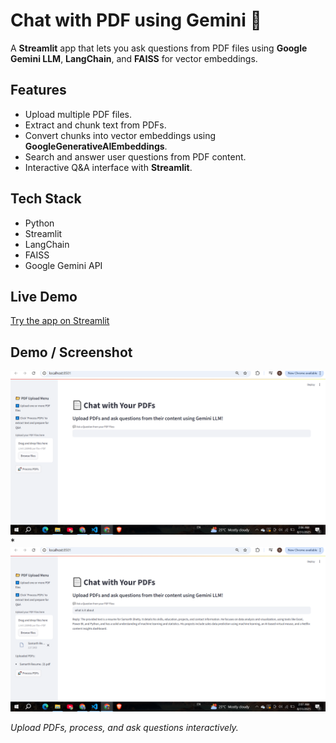 # Chat with PDF using Gemini 💁

A **Streamlit** app that lets you ask questions from PDF files using **Google Gemini LLM**, **LangChain**, and **FAISS** for vector embeddings.

## Features
- Upload multiple PDF files.
- Extract and chunk text from PDFs.
- Convert chunks into vector embeddings using **GoogleGenerativeAIEmbeddings**.
- Search and answer user questions from PDF content.
- Interactive Q&A interface with **Streamlit**.

## Tech Stack
- Python
- Streamlit
- LangChain
- FAISS
- Google Gemini API

## Live Demo
[Try the app on Streamlit]((https://pdfchat121.streamlit.app/))


## Demo / Screenshot
![App Screenshot](Screenshot%20(98).png)*
![App Screenshot](Screenshot%20(99).png)  

*Upload PDFs, process, and ask questions interactively.*

